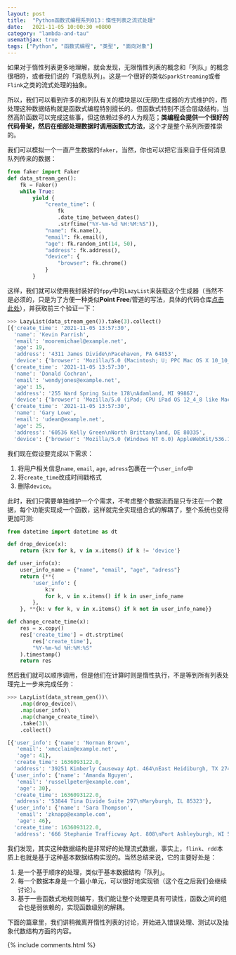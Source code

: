 ```yaml
---
layout: post
title:  "Python函数式编程系列013：惰性列表之流式处理"
date:   2021-11-05 10:00:30 +0800
category: "lambda-and-tau"
usemathjax: true
tags: ["Python", "函数式编程", "类型", "面向对象"]
---
```


如果对于惰性列表更多地理解，就会发现，无限惰性列表的概念和「列队」的概念很相符，或者我们说的「消息队列」。这是一个很好的类似`SparkStreaming`或者`Flink`之类的流式处理的抽象。

所以，我们可以看到许多的和列队有关的模块是以(无限)生成器的方式维护的，而处理这种数据结构就是函数式编程特别擅长的。但函数式特别不适合层级结构，当然高阶函数可以完成这些事，但这依赖过多的人为规范；**类编程会提供一个很好的代码骨架，然后在细部处理数据时调用函数式方法**，这个才是整个系列所要推崇的。

我们可以模拟一个一直产生数据的`faker`，当然，你也可以把它当来自于任何消息队列传来的数据：

```python
from faker import Faker
def data_stream_gen():
    fk = Faker()
    while True:
        yield {
            "create_time": (
                fk
                .date_time_between_dates()
                .strftime("%Y-%m-%d %H:%M:%S")),
            "name": fk.name(),
            "email": fk.email(),
            "age": fk.random_int(14, 50),
            "address": fk.address(),
            "device": {
                "browser": fk.chrome()
            }
        }
```

这样，我们就可以使用我封装好的`fppy`中的`LazyList`来装载这个生成器（当然不是必须的，只是为了方便一种类似**Point Free**/管道的写法，具体的代码仓库[点击此处](https://github.com/threecifanggen/python-functional-programming)），并获取前三个验证一下：

```python
>>> LazyList(data_stream_gen()).take(3).collect()
[{'create_time': '2021-11-05 13:57:30',
  'name': 'Kevin Parrish',
  'email': 'mooremichael@example.net',
  'age': 19,
  'address': '4311 James Divide\nPacehaven, PA 64853',
  'device': {'browser': 'Mozilla/5.0 (Macintosh; U; PPC Mac OS X 10_10_8) AppleWebKit/535.2 (KHTML, like Gecko) Chrome/44.0.879.0 Safari/535.2'}},
 {'create_time': '2021-11-05 13:57:30',
  'name': 'Donald Cochran',
  'email': 'wendyjones@example.net',
  'age': 15,
  'address': '255 Ward Spring Suite 178\nAdamland, MI 99867',
  'device': {'browser': 'Mozilla/5.0 (iPad; CPU iPad OS 12_4_8 like Mac OS X) AppleWebKit/533.2 (KHTML, like Gecko) CriOS/60.0.839.0 Mobile/04P519 Safari/533.2'}},
 {'create_time': '2021-11-05 13:57:30',
  'name': 'Gary Lowe',
  'email': 'udean@example.net',
  'age': 25,
  'address': '60536 Kelly Green\nNorth Brittanyland, DE 80335',
  'device': {'browser': 'Mozilla/5.0 (Windows NT 6.0) AppleWebKit/536.1 (KHTML, like Gecko) Chrome/58.0.882.0 Safari/536.1'}}]
```

我们现在假设要完成以下需求：

1. 将用户相关信息`name`, `email`, `age`, `adress`包裹在一个`user_info`中
2. 将`create_time`改成时间戳格式
3. 删除`device`。

此时，我们只需要单独维护一个个需求，不考虑整个数据流而是只专注在一个数据，每个功能实现成一个函数，这样就完全实现组合式的解耦了，整个系统也变得更加可测:

```python
from datetime import datetime as dt

def drop_device(x):
    return {k:v for k, v in x.items() if k != 'device'}

def user_info(x):
    user_info_name = {"name", "email", "age", "adress"}
    return {**{
        'user_info': {
            k:v
            for k, v in x.items() if k in user_info_name
        },
    }, **{k: v for k, v in x.items() if k not in user_info_name}}

def change_create_time(x):
    res = x.copy()
    res['create_time'] = dt.strptime(
        res['create_time'],
        "%Y-%m-%d %H:%M:%S"
    ).timestamp()
    return res
```

然后我们就可以顺序调用，但是他们在计算时则是惰性执行，不是等到所有列表处理完上一步来完成任务：

```python
>>> LazyList(data_stream_gen())\
    .map(drop_device)\
    .map(user_info)\
    .map(change_create_time)\
    .take(3)\
    .collect()

[{'user_info': {'name': 'Norman Brown',
   'email': 'xmcclain@example.net',
   'age': 41},
  'create_time': 1636093122.0,
  'address': '39251 Kimberly Causeway Apt. 464\nEast Heidiburgh, TX 27435'},
 {'user_info': {'name': 'Amanda Nguyen',
   'email': 'russellpeter@example.com',
   'age': 30},
  'create_time': 1636093122.0,
  'address': '53844 Tina Divide Suite 297\nMaryburgh, IL 85323'},
 {'user_info': {'name': 'Sara Thompson',
   'email': 'zknapp@example.com',
   'age': 46},
  'create_time': 1636093122.0,
  'address': '666 Stephanie Trafficway Apt. 808\nPort Ashleyburgh, WI 50626'}]
```

我们发现，其实这种数据结构是非常好的处理流式数据，事实上，`flink`、`rdd`本质上也就是基于这种基本数据结构实现的。当然总结来说，它的主要好处是：

1. 是一个基于顺序的处理，类似于基本数据结构「队列」。
2. 每一个数据本身是一个最小单元，可以很好地实现锁（这个在之后我们会继续讨论）。
3. 基于一些函数式地规则编写，我们能让整个处理更具有可读性，函数之间的组合也是弱依赖的，实现函数级别的解耦。

下面的篇章里，我们讲稍微离开惰性列表的讨论，开始进入错误处理、测试以及抽象代数结构方面的内容。

{% include comments.html %}
